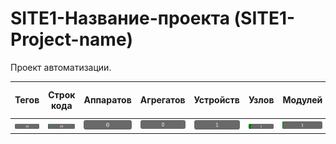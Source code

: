 ﻿# **SITE1-Название-проекта (SITE1-Project-name)** #

Проект автоматизации.

| Тегов | Строк кода | Аппаратов | Агрегатов | Устройств | Узлов | Модулей | IO-Link I/O |
|---|---|---|---|---|---|---|---|
|![](statistics/tags_total.svg) |![](statistics/lines_total.svg) |![](statistics/units_total.svg) |![](statistics/agregates_total.svg) |![](statistics/devices_total.svg) |![](statistics/io_couplers_total.svg) |![](statistics/io_modules_total.svg) |![](statistics/io_link_usage.svg)
